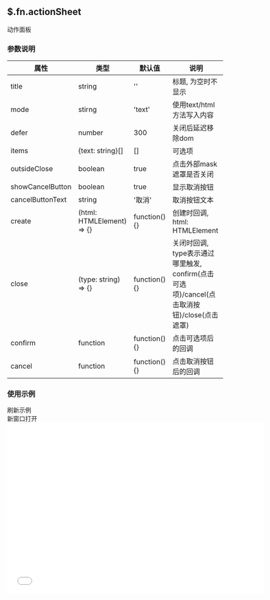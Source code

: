 ## $.fn.actionSheet
动作面板

### 参数说明

|属性|类型|默认值|说明|
|--|--|--|--|
| title | string | '' | 标题, 为空时不显示 |
| mode | stirng | 'text' | 使用text/html方法写入内容 |
| defer | number | 300 | 关闭后延迟移除dom |
| items | {text: string}[] | [] | 可选项 |
| outsideClose | boolean | true | 点击外部mask遮罩是否关闭 |
| showCancelButton | boolean | true | 显示取消按钮 |
| cancelButtonText | string | '取消' | 取消按钮文本 |
| create | (html: HTMLElement) => {} | function(){} | 创建时回调, html: HTMLElement |
| close | (type: string) => {} | function(){} | 关闭时回调, type表示通过哪里触发, confirm(点击可选项)/cancel(点击取消按钮)/close(点击遮罩) |
| confirm | function | function(){} | 点击可选项后的回调 |
| cancel | function | function(){} | 点击取消按钮后的回调 |

 ### 使用示例
<div class="iframe-box" style="padding-bottom: 400px;position: relative; z-index: 99999;">
<div class="handlers">
    <div class="btn refresh">刷新示例</div>
    <div class="btn open">新窗口打开</div>
</div>
<iframe src="html/actionSheet.html" style="border: 0;width: 100%;min-width: 600px;min-height: 400px; position: absolute;"></iframe>
</div>
